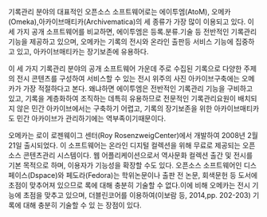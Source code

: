 기록관리 분야의 대표적인 오픈소스 소프트웨어로는 에이투엠(AtoM), 오메카(Omeka),아카이브매티카(Archivematica)의 세 종류가 가장 많이 이용되고 있다. 이 세 가지 공개 소프트웨어를 비교하면, 에이투엠은 등록․분류․기술 등 전반적인 기록관리 기능을 제공하고 있으며, 오메카는 기록의 전시와 온라인 출판등 서비스 기능에 집중하고 있고, 아카이브매티카는 장기보존에 유용하다. 

 이 세 가지 기록관리 분야의 공개 소프트웨어 가운데 주로 수집된 기록으로 다양한 주제의 전시 콘텐츠를 구성하여 서비스할 수 있는 전시 위주의 사진 아카이브구축에는 오메카가 가장 적절하다고 본다. 왜냐하면 에이투엠은 전반적인 기록관리 기능을 구비하고 있고, 기록을 계층화하여 조직하는 데특히 유용하므로 전문적인 기록관리요원이 배치되지 않은 민간 아카이브에서는 구축하기 어렵고, 기록의 장기보존을 위한 아카이브매티카도 민간 아카이브가 관리하기에는 역부족이기때문이다.
 
오메카는 로이 로젠웨이그 센터(Roy RosenzweigCenter)에서 개발하여 2008년 2월 21일 출시되었다. 이 소프트웨어는 온라인 디지털 컬렉션을 위해 무료로 제공되는 오픈소스 콘텐츠관리 시스템이다. 웹 어플리케이션으로서 역사문화 컬렉션 출간 및 전시를 기본 목적으로 하며, 이용자가 기능성을 확장할 수도 있다. 오픈소스 소프트웨어인 디스페이스(Dspace)와 페도라(Fedora)는 학위논문이나 출판 전 논문, 회색문헌 등 도서에 초점이 맞추어져 있으므로 록에 대해 충분히 기술할 수 없다.이에 비해 오메카는 전시 기능에 초점을 맞추고 있으며, 더블린코어를 이용하여(이보람 등, 2014,pp. 202-203) 기록에 대해 충분히 기술할 수 있
는 장점이 있다. 
